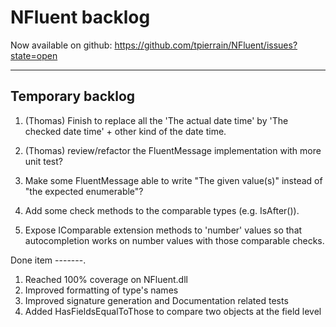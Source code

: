 NFluent backlog
===============

Now available on github: https://github.com/tpierrain/NFluent/issues?state=open

- - -

Temporary backlog
-------
1. (Thomas) Finish to replace all the 'The actual date time' by 'The checked date time' + other kind of the date time.
1. (Thomas) review/refactor the FluentMessage implementation with more unit test?

1. Make some FluentMessage able to write "The given value(s)" instead of "the expected enumerable"?
1. Add some check methods to the comparable types (e.g. IsAfter()).
1. Expose IComparable extension methods to 'number' values so that autocompletion works on number values with those comparable checks.

Done item
-------.
1. Reached 100% coverage on NFluent.dll
1. Improved formatting of type's names
1. Improved signature generation and Documentation related tests
1. Added HasFieldsEqualToThose to compare two objects at the field level